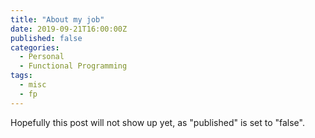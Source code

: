 ```yaml
---
title: "About my job"
date: 2019-09-21T16:00:00Z
published: false
categories:
  - Personal
  - Functional Programming
tags:
  - misc
  - fp
---
```


Hopefully this post will not show up yet, as "published" is set to "false".
